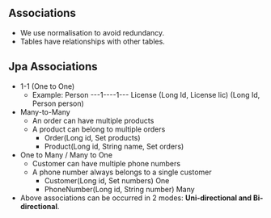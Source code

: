 ## Associations

- We use normalisation to avoid redundancy.
- Tables have relationships with other tables.

## Jpa Associations

- 1-1 (One to One)
  - Example: Person ---1----1--- License
    (Long Id, License lic)       (Long Id, Person person)
- Many-to-Many
  - An order can have multiple products
  - A product can belong to multiple orders
    - Order(Long id, Set<Product> products)
    - Product(Long id, String name, Set<Order> orders)
- One to Many / Many to One
  - Customer can have multiple phone numbers
  - A phone number always belongs to a single customer
    - Customer(Long id, Set<PhoneNumber> numbers) One
    - PhoneNumber(Long id, String number) Many
- Above associations can be occurred in 2 modes: **Uni-directional and Bi-directional**.
